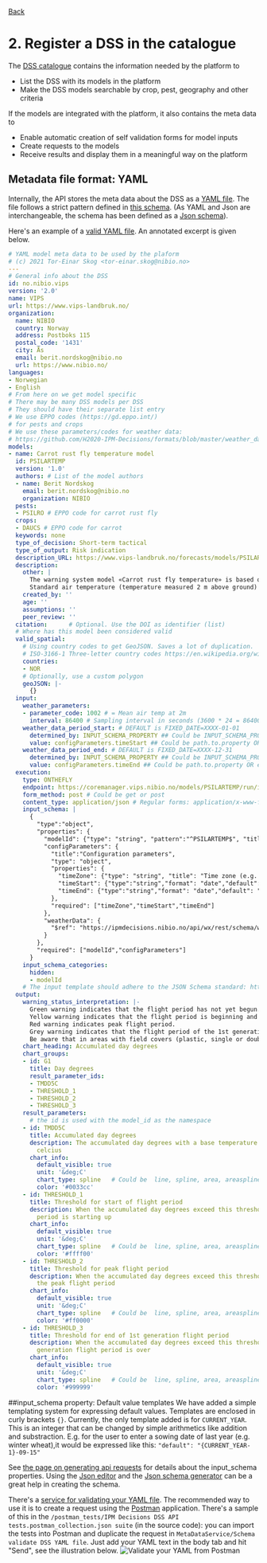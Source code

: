 [Back](index.md)
# 2. Register a DSS in the catalogue
The [DSS catalogue](https://ipmdecisions.nibio.no/api/dss/rest/dss) contains the information needed by the platform to 
* List the DSS with its models in the platform
* Make the DSS models searchable by crop, pest, geography and other criteria

If the models are integrated with the platform, it also contains the meta data to
* Enable automatic creation of self validation forms for model inputs
* Create requests to the models
* Receive results and display them in a meaningful way on the platform

## Metadata file format: YAML
Internally, the API stores the meta data about the DSS as a [YAML file](https://en.wikipedia.org/wiki/YAML). The file follows a strict pattern defined in [this schema](https://ipmdecisions.nibio.no/api/dss/rest/schema/dss). (As YAML and Json are interchangeable, the schema has been defined as a [Json schema](https://json-schema.org/)). 

Here's an example of a [valid YAML file](https://ipmdecisions.nibio.no/dss/rest/schema/dss/yaml). An annotated excerpt is given below.

``` yaml
# YAML model meta data to be used by the plaform
# (c) 2021 Tor-Einar Skog <tor-einar.skog@nibio.no>
---
# General info about the DSS
id: no.nibio.vips
version: '2.0'
name: VIPS
url: https://www.vips-landbruk.no/
organization:
  name: NIBIO
  country: Norway
  address: Postboks 115
  postal_code: '1431'
  city: Ås
  email: berit.nordskog@nibio.no
  url: https://www.nibio.no/
languages:
- Norwegian
- English
# From here on we get model specific
# There may be many DSS models per DSS
# They should have their separate list entry
# We use EPPO codes (https://gd.eppo.int/)
# for pests and crops
# We use these parameters/codes for weather data: 
# https://github.com/H2020-IPM-Decisions/formats/blob/master/weather_data/weather_parameters_draft_v2.yaml
models:
- name: Carrot rust fly temperature model
  id: PSILARTEMP
  version: '1.0'
  authors: # List of the model authors
  - name: Berit Nordskog
    email: berit.nordskog@nibio.no
    organization: NIBIO
  pests:
  - PSILRO # EPPO code for carrot rust fly
  crops:
  - DAUCS # EPPO code for carrot
  keywords: none
  type_of_decision: Short-term tactical
  type_of_output: Risk indication
  description_URL: https://www.vips-landbruk.no/forecasts/models/PSILARTEMP/
  description:
    other: |
      The warning system model «Carrot rust fly temperature» is based on a Finnish temperature-based model (Markkula et al, 1998; Tiilikkala & Ojanen, 1999; Markkula et al, 2000). The model determines the start of the flight period for the 1st and 2nd generation of carrot rust fly based on accumuleted degree-days (day-degrees) over a base temperature of 5,0 °C. VIPS uses the model for the 1st generation only. 
      Standard air temperature (temperature measured 2 m above ground) is used in the model. Degree-days are defined for this model as the sum of the difference between a base temperature of 5,0 °C and the mean temperature for all days with a temperature >5,0 °C, in other words (daily mean temperature – 5,0 °C) from 1 March (beginning when the ground has thawed).
    created_by: ''
    age: ''
    assumptions: ''
    peer_review: ''
  citation:      # Optional. Use the DOI as identifier (list)
  # Where has this model been considered valid
  valid_spatial:
    # Using country codes to get GeoJSON. Saves a lot of duplication.
    # ISO-3166-1 Three-letter country codes https://en.wikipedia.org/wiki/ISO_3166-1#Current_codes
    countries:
    - NOR
    # Optionally, use a custom polygon
    geoJSON: |-
      {}
  input:
    weather_parameters:
    - parameter_code: 1002 # = Mean air temp at 2m
      interval: 86400 # Sampling interval in seconds (3600 * 24 = 86400)
    weather_data_period_start: # DEFAULT is FIXED_DATE=XXXX-01-01
      determined_by: INPUT_SCHEMA_PROPERTY ## Could be INPUT_SCHEMA_PROPERTY or FIXED_DATE
      value: configParameters.timeStart ## Could be path.to.property OR e.g. XXXX-01-01
    weather_data_period_end: # DEFAULT is FIXED_DATE=XXXX-12-31
      determined_by: INPUT_SCHEMA_PROPERTY ## Could be INPUT_SCHEMA_PROPERTY or FIXED_DATE
      value: configParameters.timeEnd ## Could be path.to.property OR e.g. XXXX-12-31
  execution:
    type: ONTHEFLY
    endpoint: https://coremanager.vips.nibio.no/models/PSILARTEMP/run/ipmd
    form_method: post # Could be get or post
    content_type: application/json # Regular forms: application/x-www-form-urlencoded , Regular forms with files (<input type="file">): multipart/form-data
    input_schema: |
      {
        "type":"object",
        "properties": {
          "modelId": {"type": "string", "pattern":"^PSILARTEMP$", "title": "Model Id", "default":"PSILARTEMP", "description":"Must be PSILARTEMP"},
          "configParameters": {
            "title":"Configuration parameters",
            "type": "object",
            "properties": {
              "timeZone": {"type": "string", "title": "Time zone (e.g. Europe/Oslo)", "default":"Europe/Oslo", "options":{"infoText":"The time zone information is used when hourly temperature values need to be converted to daily."}},
              "timeStart": {"type":"string","format": "date","default": "{CURRENT_YEAR}-03-01", "title": "Start date of calculation (YYYY-MM-DD)"},
              "timeEnd": {"type":"string","format": "date","default": "{CURRENT_YEAR}-09-01", "title": "End date of calculation (YYYY-MM-DD)"}
            },
            "required": ["timeZone","timeStart","timeEnd"]
          },
          "weatherData": {
            "$ref": "https://ipmdecisions.nibio.no/api/wx/rest/schema/weatherdata"
          }
        },
        "required": ["modelId","configParameters"]
      }
    input_schema_categories:
      hidden:
      - modelId
    # The input template should adhere to the JSON Schema standard: https://json-schema.org/
  output:
    warning_status_interpretation: |-
      Green warning indicates that the flight period has not yet begun.
      Yellow warning indicates that the flight period is beginning and that flies can be coming into the field.
      Red warning indicates peak flight period.
      Grey warning indicates that the flight period of the 1st generation is over.
      Be aware that in areas with field covers (plastic, single or double non-woven covers, etc.) with early crops the preceding season (either on the current field or neighboring fields), the flight period can start earlier due to higher soil temperature under the covers.
    chart_heading: Accumulated day degrees
    chart_groups:
    - id: G1
      title: Day degrees
      result_parameter_ids:
      - TMDD5C
      - THRESHOLD_1
      - THRESHOLD_2
      - THRESHOLD_3
    result_parameters:
      # the id is used with the model_id as the namespace
    - id: TMDD5C
      title: Accumulated day degrees
      description: The accumulated day degrees with a base temperature of 5 degrees
        celcius
      chart_info:
        default_visible: true
        unit: '&deg;C'
        chart_type: spline   # Could be  line, spline, area, areaspline, column and scatter. Ref https://www.highcharts.com/docs/chart-and-series-types/chart-types
        color: '#0033cc'
    - id: THRESHOLD_1
      title: Threshold for start of flight period
      description: When the accumulated day degrees exceed this threshold, the flight
        period is starting up
      chart_info:
        default_visible: true
        unit: '&deg;C'
        chart_type: spline   # Could be  line, spline, area, areaspline, column and scatter. Ref https://www.highcharts.com/docs/chart-and-series-types/chart-types
        color: '#ffff00'
    - id: THRESHOLD_2
      title: Threshold for peak flight period
      description: When the accumulated day degrees exceed this threshold, you enter
        the peak flight period
      chart_info:
        default_visible: true
        unit: '&deg;C'
        chart_type: spline   # Could be  line, spline, area, areaspline, column and scatter. Ref https://www.highcharts.com/docs/chart-and-series-types/chart-types
        color: '#ff0000'
    - id: THRESHOLD_3
      title: Threshold for end of 1st generation flight period
      description: When the accumulated day degrees exceed this threshold, the 1st
        generation flight period is over
      chart_info:
        default_visible: true
        unit: '&deg;C'
        chart_type: spline   # Could be  line, spline, area, areaspline, column and scatter. Ref https://www.highcharts.com/docs/chart-and-series-types/chart-types
        color: '#999999'
```

##input_schema property: Default value templates
We have added a simple templating system for expressing default values. Templates are enclosed in curly
brackets `{}`. Currently, the only template added is for `CURRENT_YEAR`. This is an integer that can be changed by simple
arithmetics like addition and substraction. E.g. for the user to enter a sowing date of last year (e.g. winter
wheat),it would be expressed like this: `"default": "{CURRENT_YEAR-1}-09-15"` 

See [the page on generating api requests](apirequest.md) for details about the input_schema properties. Using the [Json editor](https://json-editor.github.io/json-editor/) and the [Json schema generator](https://www.jsonschema.net/home) can be a great help in creating the schema.

There's a [service for validating your YAML file](https://ipmdecisions.nibio.no/api/dss/apidocs/resource_MetaDataService.html#resource_MetaDataService_validateDSSYAMLFile_POST). The recommended way to use it is to create a request using the [Postman](https://www.postman.com/) application. There's a sample of this in the `/postman_tests/IPM Decisions DSS API tests.postman_collection.json suite` (in the source code): you can import the tests into Postman and duplicate the request in `MetaDataService/Schema validate DSS YAML file`. Just add your YAML text in the body tab and hit "Send", see the illustration below.
![Validate your YAML from Postman](postman_yaml_validate.png)
